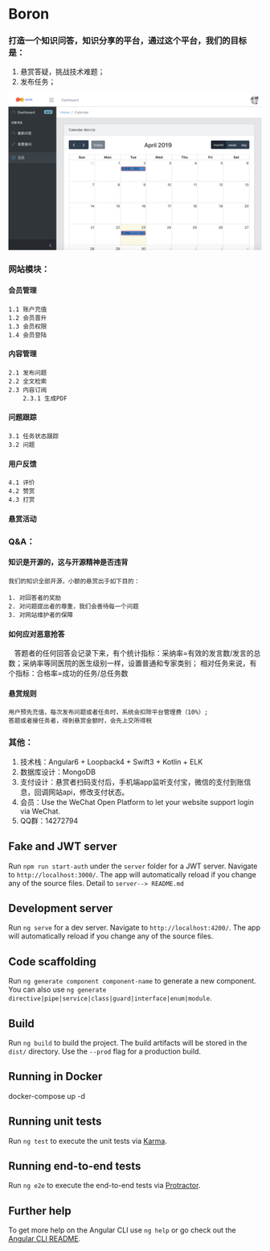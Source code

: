 # Boron

### 打造一个知识问答，知识分享的平台，通过这个平台，我们的目标是：

1. 悬赏答疑，挑战技术难题；
2. 发布任务；

![Description of the image](readme/ask.png)

### 网站模块：

####  会员管理
	1.1 账户充值
	1.2 会员晋升
	1.3 会员权限
	1.4 会员登陆

#### 内容管理
	2.1 发布问题
	2.2 全文检索
	2.3 内容订阅
		2.3.1 生成PDF
 
#### 问题跟踪
	3.1 任务状态跟踪
	3.2 问题

#### 用户反馈
	4.1 评价
	4.2 赞赏
	4.3 打赏

#### 悬赏活动

 
### Q&A：

####  知识是开源的，这与开源精神是否违背

    我们的知识全部开源，小额的悬赏出于如下目的：

    1. 对回答者的奖励
    2. 对问题提出者的尊重，我们会善待每一个问题
    3. 对网站维护者的保障

####  如何应对恶意抢答

    答题者的任何回答会记录下来，有个统计指标：采纳率=有效的发言数/发言的总数；采纳率等同医院的医生级别一样，设置普通和专家类别；
 	相对任务来说，有个指标：合格率=成功的任务/总任务数 	

####  悬赏规则

	用户预先充值，每次发布问题或者任务时，系统会扣除平台管理费（10%）;
	答题或者接任务者，得到悬赏金额时，会先上交所得税 



### 其他：

1. 技术栈：Angular6 + Loopback4 + Swift3 + Kotlin + ELK
2. 数据库设计：MongoDB
3. 支付设计：悬赏者扫码支付后，手机端app监听支付宝，微信的支付到账信息，回调网站api，修改支付状态。
4. 会员：Use the WeChat Open Platform to let your website support login via WeChat.
5. QQ群：14272794


## Fake and JWT server

Run `npm run start-auth` under the `server` folder for a JWT server. Navigate to `http://localhost:3000/`. The app will automatically reload if you change any of the source files. Detail to `server--> README.md`

## Development server

Run `ng serve` for a dev server. Navigate to `http://localhost:4200/`. The app will automatically reload if you change any of the source files.

## Code scaffolding

Run `ng generate component component-name` to generate a new component. You can also use `ng generate directive|pipe|service|class|guard|interface|enum|module`.

## Build

Run `ng build` to build the project. The build artifacts will be stored in the `dist/` directory. Use the `--prod` flag for a production build.

## Running in Docker

docker-compose up -d

## Running unit tests

Run `ng test` to execute the unit tests via [Karma](https://karma-runner.github.io).

## Running end-to-end tests

Run `ng e2e` to execute the end-to-end tests via [Protractor](http://www.protractortest.org/).

## Further help

To get more help on the Angular CLI use `ng help` or go check out the [Angular CLI README](https://github.com/angular/angular-cli/blob/master/README.md).
